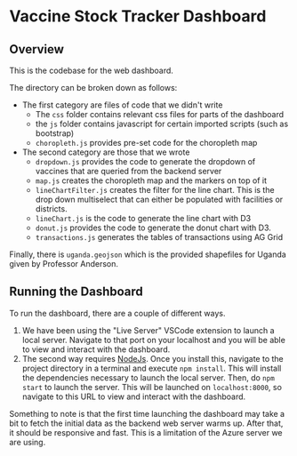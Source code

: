 # Vaccine Stock Tracker Dashboard
## Overview
This is the codebase for the web dashboard.

The directory can be broken down as follows:
- The first category are files of code that we didn't write
  - The `css` folder contains relevant css files for parts of the dashboard
  - the `js` folder contains javascript for certain imported scripts (such as bootstrap)
  - `choropleth.js` provides pre-set code for the choropleth map
- The second category are those that we wrote
  - `dropdown.js` provides the code to generate the dropdown of vaccines that are queried from the backend server
  - `map.js` creates the choropleth map and the markers on top of it
  - `lineChartFilter.js` creates the filter for the line chart. This is the drop down multiselect that can either be populated with facilities or districts.
  - `lineChart.js` is the code to generate the line chart with D3
  - `donut.js` provides the code to generate the donut chart with D3.
  - `transactions.js` generates the tables of transactions using AG Grid

Finally, there is `uganda.geojson` which is the provided shapefiles for Uganda given by Professor Anderson.

## Running the Dashboard
To run the dashboard, there are a couple of different ways.
1. We have been using the "Live Server" VSCode extension to launch a local server. Navigate to that port on your localhost and you will be able to view and interact with the dashboard.
2. The second way requires [NodeJs](https://nodejs.org/en/). Once you install this, navigate to the project directory in a terminal and execute `npm install`. This will install the dependencies necessary to launch the local server. Then, do `npm start` to launch the server. This will be launched on `localhost:8000`, so navigate to this URL to view and interact with the dashboard.

Something to note is that the first time launching the dashboard may take a bit to fetch the initial data as the backend web server warms up. After that, it should be responsive and fast. This is a limitation of the Azure server we are using.
